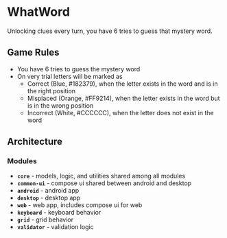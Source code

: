 # WhatWord
Unlocking clues every turn, you have 6 tries to guess that mystery word.

## Game Rules
- You have 6 tries to guess the mystery word
- On very trial letters will be marked as 
  - Correct (Blue, #182379), when the letter exists in the word and is in the right position
  - Misplaced (Orange, #FF9214), when the letter exists in the word but is in the wrong position
  - Incorrect (White, #CCCCCC), when the letter does not exist in the word

## Architecture
### Modules
- **`core`** - models, logic, and utilities shared among all modules
- **`common-ui`** - compose ui shared between android and desktop
- **`android`** - android app
- **`desktop`** - desktop app
- **`web`** - web app, includes compose ui for web
- **`keyboard`** - keyboard behavior
- **`grid`** - grid behavior
- **`validator`** - validation logic
